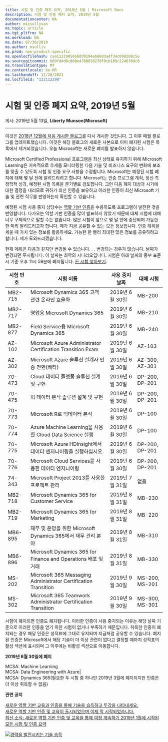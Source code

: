 ```yaml
---
title: 시험 및 인증 폐지 요약, 2019년 5월 | Microsoft Docs
description: 시험 및 인증 폐지 요약, 2019년 5월
documentationcenter: NA
author: micsullivan
ms.topic: article
ms.tgt_pltfrm: NA
ms.workload: NA
ms.date: 07/30/2019
ms.author: msulliv
ms.prod: non-product-specific
ms.openlocfilehash: caa1121905650dd9194eb8603a4f34c098208c5e
ms.sourcegitcommit: b69fd4d0c808e4780010278f0cb189c2246f8dc0
ms.translationtype: MT
ms.contentlocale: ko-KR
ms.lasthandoff: 12/28/2021
ms.locfileid: "132112290"
---
```

# <a name="exam-and-certification-retirement-roundup-may-2019"></a>시험 및 인증 폐지 요약, 2019년 5월

게시: 2019년 5월 13일, **Liberty Munson(Microsoft)**

___

이것은 [2018년 12월에 처음 게시한 블로그](https://www.microsoft.com/en-us/learning/community-blog-post.aspx?BlogId=8&Id=375189)를 다시 게시한 것입니다. 그 이후 매월 블로그를 업데이트했습니다. 이것은 해당 블로그의 새로운 사본으로 이미 폐지된 시험은 목록에서 제거되었습니다. 오늘 Microsoft는 새로운 폐지를 발표하지 않습니다.

Microsoft Certified Professional 프로그램을 최신 상태로 유지하기 위해 Microsoft Learning은 지속적으로 추세를 모니터링한 다음 기술 및 비즈니스 요구의 변화에 보조를 맞출 수 있도록 시험 및 인증 요구 사항을 수정합니다. Microsoft는 예정된 시험 폐지에 대해 몇 달 전에 알려드리려고 합니다. Microsoft는 인증 프로그램 계획, 정신 측정학적 성과, 예정된 시험 목록을 분기별로 검토합니다. 그런 다음 폐지 대상과 시기에 대한 결정을 내리므로 귀하가 최신 인증을 보유하고 이러한 인증이 최신 Microsoft 기술 및 관련 직무를 반영하는지 확인할 수 있습니다.

예정된 시험 사용 중지 상당수는 [역할 기반 인증](https://www.microsoft.com/en-us/learning/community-blog-post.aspx?BlogId=8&Id=375159)을 수용하도록 프로그램이 발전한 것을 반영합니다. 다가오는 역할 기반 인증을 많이 발표하지 않았기 때문에 대체 시험에 대해 너무 구체적으로 말할 수는 없습니다. 많은 시험이 앞으로 몇 달 안에 중단되며 가능한 한 미리 알려드리고자 합니다. 제가 지금 공유할 수 있는 모든 정보입니다. 인증 계획을 세울 때 가치 있는 정보를 활용하세요. 가능한 한 빨리 최대한 많은 정보를 공유하려고 합니다. 제가 도와드리겠습니다.

현재 계획은 다음과 같지만 변경될 수 있습니다. . . 변경되는 경우가 많습니다. 날짜가 변경되면 푸시됩니다. 이 날짜는 최악의 시나리오입니다. 시험은 아래 날짜의 중부 표준시 기준 오후 11시 59분에 폐지됩니다. [든 시험 찾아보기](https://www.microsoft.com/learning/exam-list.aspx).

| 시험 번호 | 시험 이름 | 사용 중지 날짜 | 대체 시험  |
| --- | --- | --- | --- |
| MB2-715 | Microsoft Dynamics 365 고객 관련 온라인 효율화 | 2019년 6월 30일 | MB-200 |
| MB2-717 | 영업용 Microsoft Dynamics 365 | 2019년 6월 30일 | MB-210 |
| MB2-877 | Field Service용 Microsoft Dynamics 365 | 2019년 6월 30일 | MB-240 |
| AZ-102 | Microsoft Azure Administrator Certification Transition Exam | 2019년 6월 30일 | AZ-103 |
| AZ-302 | Microsoft Azure 솔루션 설계사 인증 전환(베타) | 2019년 6월 30일 | AZ-300, AZ-301 |
| 70-473 | Cloud 데이터 플랫폼 솔루션 설계 및 구현 | 2019년 6월 30일 | DP-200, DP-201 |
| 70-475 | 빅 데이터 분석 솔루션 설계 및 구현 | 2019년 6월 30일 | DP-200, DP-201 |
| 70-773 | Microsoft R로 빅데이터 분석 | 2019년 6월 30일 | DP-100 |
| 70-774 | Azure Machine Learning을 사용한 Cloud Data Science 실행 | 2019년 6월 30일 | DP-100 |
| 70-775 | Microsoft Azure HDInsight에서 데이터 엔지니어링을 실행하십시오. | 2019년 6월 30일 | DP-200, DP-201 |
| 70-776 | Microsoft Cloud Services를 사용한 데이터 엔지니어링 | 2019년 6월 30일 | DP-200, DP-201 |
| 74-343 | Microsoft Project 2013를 사용한 프로젝트 관리 | 2019년 7월 31일 | 없음 |
| MB2-718 | Microsoft Dynamics 365 for Customer Service | 2019년 8월 31일 | MB-230 |
| MB2-719 | Microsoft Dynamics 365 for Marketing | 2019년 8월 31일 | MB-220 |
| MB6-895 | 재무 및 운영을 위한 Microsoft Dynamics 365에서 재무 관리 분야 | 2019년 8월 31일 | MB-310 |
| MB6-896 | Microsoft Dynamics 365 for Finance and Operations 배포 및 거래 | 2019년 8월 31일 | MB-330 |
| MS-202 | Microsoft 365 Messaging Administrator Certification Transition | 2019년 9월 30일 | MS-200, MS-201 |
| MS-302 | Microsoft 365 Teamwork Administrator Certification Transition | 2019년 9월 30일 | MS-300, MS-301 |


시험이 폐지되면 인증도 폐지됩니다. 이러한 인증이 사용 중지되는 이유는 해당 날짜 기준으로 이러한 인증을 얻기 위한 시험이 없거나 부족하기 때문입니다. 취득한 인증이 폐지되는 경우 해당 인증은 성적표에 그대로 유지되며 지금처럼 공유할 수 있습니다. 폐지된 인증은 Microsoft에서 해당 기술이 더 이상 관련이 없다고 결정할 때까지 성적표의 활성 섹션에 표시되며 그 이후에는 비활성 섹션으로 이동합니다.

**2019년 6월 30일에 폐지**

MCSA: Machine Learning  
MCSA: Data Engineering with Azure|  
MCSA: Dynamics 365(필요한 두 시험 중 하나만 2019년 3월에 폐지되지만 인증은 더 이상 취득할 수 없음)

**관련 공지** 
  
[새로운 역할 기반 교육과 인증을 통해 기술을 습득하고 두각을 나타내세요.](https://www.microsoft.com/en-us/learning/community-blog-post.aspx?BlogId=8&Id=375161)   
[새로운 역할 기반 인증 및 교육이 출시되었으며 이제 막 시작되었습니다.](https://www.microsoft.com/en-us/learning/community-blog-post.aspx?BlogId=8&Id=375159)  
[최신 소식: 새로운 역할 기반 인증 및 교육을 통해 여정 계속하기 ](https://www.microsoft.com/en-us/learning/community-blog-post.aspx?BlogId=8&Id=375200)[2019년 1월에 시작된 모든 시험 및 인증 요약](https://www.microsoft.com/en-us/learning/community-blog-post.aspx?BlogId=8&Id=375204)

[![경력을 발전시키는 기술 습득](images/microsoft-certified-banner.png)](https://www.microsoft.com/learning/azure-training-certification.aspx?WT.icid=mva_bnr_lexawareness_usen_asi_rightrail_oct2017)

